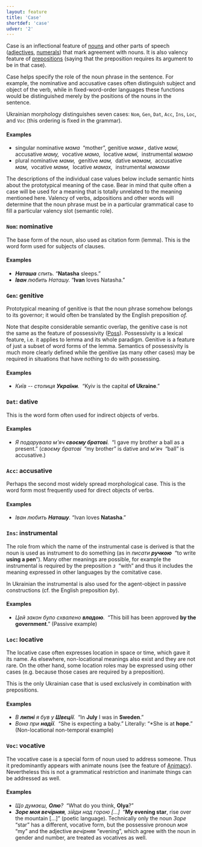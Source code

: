 ```yaml
---
layout: feature
title: 'Case'
shortdef: 'case'
udver: '2'
---
```


Case is an inflectional feature of [nouns](uk-pos/NOUN) and other parts of speech ([adjectives](uk-pos/ADJ), [numerals](uk-pos/NUM)) that mark agreement with nouns. It is also valency feature of [prepositions](uk-pos/ADP) (saying that the preposition requires its argument to be in that case).

Case helps specify the role of the noun phrase in the sentence. For example, the nominative and accusative cases often distinguish subject and object of the verb, while in fixed-word-order languages these functions would be distinguished merely by the positions of the nouns in the sentence.

Ukrainian morphology distinguishes seven cases: `Nom`, `Gen`, `Dat`, `Acc`, `Ins`, `Loc`, and `Voc` (this ordering is fixed in the grammar).

#### Examples

* singular nominative _мама&nbsp;_ “mother”, genitive _мами&nbsp;,_ dative _мамі,&nbsp;_ accusative _маму,&nbsp;_ vocative _мамо,&nbsp;_ locative _мамі,&nbsp;_ instrumental _мамою_
* plural nominative _мами,&nbsp;_ genitive _мам,&nbsp;_ dative _мамам,&nbsp;_ accusative _мам,&nbsp;_ vocative _мами,&nbsp;_ locative _мамах,&nbsp;_ instrumental _мамами_

The descriptions of the individual case values below include semantic hints about the prototypical meaning of the case. Bear in mind that quite often a case will be used for a meaning that is totally unrelated to the meaning mentioned here. Valency of verbs, adpositions and other words will determine that the noun phrase must be in a particular grammatical case to fill a particular valency slot (semantic role).

### <a name="Nom">`Nom`</a>: nominative

The base form of the noun, also used as citation form (lemma). This is the word form used for subjects of clauses.

#### Examples

* _<b>Наташа</b> спить._ “<b>Natasha</b> sleeps.”
* _<b>Іван</b> любить Наташу._ “<b>Ivan</b> loves Natasha.”

### <a name="Gen">`Gen`</a>: genitive

Prototypical meaning of genitive is that the noun phrase somehow belongs to its governor; it would often be translated by the English
preposition _of._

Note that despite considerable semantic overlap, the genitive case is not the same as the feature of possessivity ([Poss]()). Possessivity is a lexical feature, i.e. it applies to lemma and its whole paradigm. Genitive is a feature of just a subset of word forms of the lemma. Semantics of possessivity is much more clearly defined while the genitive (as many other cases) may be required in situations that have nothing to do with possessing.

#### Examples

* _Київ -- столиця <b>України</b>.&nbsp;_ “Kyiv is the capital <b>of Ukraine</b>.”

### <a name="Dat">`Dat`</a>: dative

This is the word form often used for indirect objects of verbs.

#### Examples

* _Я подарувала м'яч <b>своєму братові</b>.&nbsp;_ “I gave my brother a ball as a present.” (_своєму братові&nbsp;_ “my brother” is dative and  _м'яч&nbsp;_ “ball” is accusative.)

### <a name="Acc">`Acc`</a>: accusative

Perhaps the second most widely spread morphological case. This is the word form most frequently used for direct objects of verbs.

#### Examples

* _Іван любить <b>Наташу</b>._ “Ivan loves <b>Natasha</b>.”

### <a name="Ins">`Ins`</a>: instrumental

The role from which the name of the instrumental case is derived is that the noun is used as instrument to do something (as in _писати <b>ручкою</b>&nbsp;_ “to write <b>using a pen</b>”). Many other meanings are possible, for example the instrumental is required by the
preposition _з&nbsp;_ “with” and thus it includes the meaning expressed in other languages by the comitative case.

In Ukrainian the instrumental is also used for the agent-object in passive constructions (cf. the English preposition _by_).

#### Examples

* _Цей закон було схвалено <b>владою</b>.&nbsp;_ “This bill has been approved <b>by the government</b>.” (Passive example)

### <a name="Loc">`Loc`</a>: locative

The locative case often expresses location in space or time, which gave it its name. As elsewhere, non-locational meanings also exist and they are not rare. On the other hand, some location roles may be expressed using other cases (e.g. because those cases are required by a preposition).

This is the only Ukrainian case that is used exclusively in combination with prepositions.

#### Examples

* _В <b>липні</b> я був у <b>Швеції</b>.&nbsp;_ “In <b>July</b> I was in <b>Sweden</b>.”
* _Вона при <b>надії</b>.&nbsp;_ “She is expecting a baby.” Literally: “*She is at <b>hope</b>.” (Non-locational non-temporal example)

### <a name="Voc">`Voc`</a>: vocative

The vocative case is a special form of noun used to address someone. Thus it predominantly appears with animate nouns (see the
feature of [Animacy]()). Nevertheless this is not a grammatical restriction and inanimate things can be addressed as well.

#### Examples

* _Що думаєш, <b>Олю</b>?&nbsp;_ “What do you think, <b>Olya</b>?”
* _<b>Зоре моя вечірняя</b>, зійди над горою [...]&nbsp;_ “<b>My evening star</b>, rise over the mountain [...]” (poetic language). Technically only the noun _Зоре_ “star” has a different, vocative form, but the possessive pronoun _моя_ “my” and the adjective _вечірняя_ “evening”, which agree with the noun in gender and number, are treated as vocatives as well.
<!-- Interlanguage links updated Po lis 14 15:34:41 CET 2022 -->
